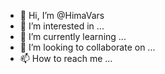 - 👋 Hi, I’m @HimaVars
- 👀 I’m interested in ...
- 🌱 I’m currently learning ...
- 💞️ I’m looking to collaborate on ...
- 📫 How to reach me ...

<!---
HimaVars/HimaVars is a ✨ special ✨ repository because its `README.md` (this file) appears on your GitHub profile.
You can click the Preview link to take a look at your changes.
--->
